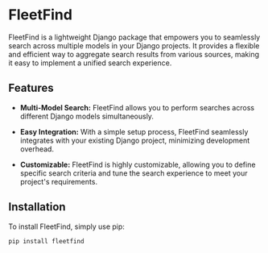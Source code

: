 # FleetFind

FleetFind is a lightweight Django package that empowers you to seamlessly search across multiple models in your Django projects. It provides a flexible and efficient way to aggregate search results from various sources, making it easy to implement a unified search experience.

## Features

- **Multi-Model Search:** FleetFind allows you to perform searches across different Django models simultaneously.

- **Easy Integration:** With a simple setup process, FleetFind seamlessly integrates with your existing Django project, minimizing development overhead.

- **Customizable:** FleetFind is highly customizable, allowing you to define specific search criteria and tune the search experience to meet your project's requirements.

## Installation

To install FleetFind, simply use pip:

```bash
pip install fleetfind
